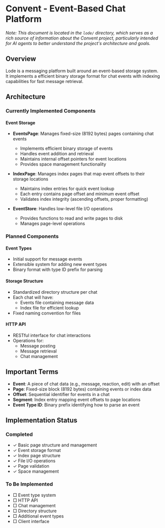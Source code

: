
# Convent - Event-Based Chat Platform

*Note: This document is located in the `lode/` directory, which serves as a rich source of information about the Convent project, particularly intended for AI agents to better understand the project's architecture and goals.*

## Overview
Lode is a messaging platform built around an event-based storage system. It implements a efficient binary storage format for chat events with indexing capabilities for fast message retrieval.

## Architecture

### Currently Implemented Components

#### Event Storage
- **EventsPage**: Manages fixed-size (8192 bytes) pages containing chat events
  - Implements efficient binary storage of events
  - Handles event addition and retrieval
  - Maintains internal offset pointers for event locations
  - Provides space management functionality

- **IndexPage**: Manages index pages that map event offsets to their storage locations
  - Maintains index entries for quick event lookup
  - Each entry contains page offset and minimum event offset
  - Validates index integrity (ascending offsets, proper formatting)

- **EventStore**: Handles low-level file I/O operations
  - Provides functions to read and write pages to disk
  - Manages page-level operations

### Planned Components

#### Event Types
- Initial support for message events
- Extensible system for adding new event types
- Binary format with type ID prefix for parsing

#### Storage Structure
- Standardized directory structure per chat
- Each chat will have:
  - Events file containing message data
  - Index file for efficient lookup
- Fixed naming convention for files

#### HTTP API
- RESTful interface for chat interactions
- Operations for:
  - Message posting
  - Message retrieval
  - Chat management

## Important Terms

- **Event**: A piece of chat data (e.g., message, reaction, edit) with an offset
- **Page**: Fixed-size block (8192 bytes) containing events or index data
- **Offset**: Sequential identifier for events in a chat
- **Segment**: Index entry mapping event offsets to page locations
- **Event Type ID**: Binary prefix identifying how to parse an event

## Implementation Status

### Completed
- ✓ Basic page structure and management
- ✓ Event storage format
- ✓ Index page structure
- ✓ File I/O operations
- ✓ Page validation
- ✓ Space management

### To Be Implemented
- □ Event type system
- □ HTTP API
- □ Chat management
- □ Directory structure
- □ Additional event types
- □ Client interface
